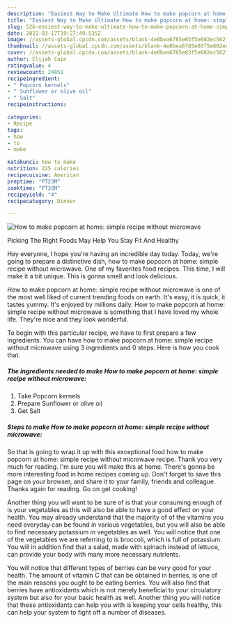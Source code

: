 ```yaml
---
description: "Easiest Way to Make Ultimate How to make popcorn at home: simple recipe without microwave"
title: "Easiest Way to Make Ultimate How to make popcorn at home: simple recipe without microwave"
slug: 526-easiest-way-to-make-ultimate-how-to-make-popcorn-at-home-simple-recipe-without-microwave
date: 2022-03-17T19:27:49.535Z
image: //assets-global.cpcdn.com/assets/blank-4e0bea6785e03f5e602ec562f230caae08da540cada707380b4fe1bbebba43da.png
thumbnail: //assets-global.cpcdn.com/assets/blank-4e0bea6785e03f5e602ec562f230caae08da540cada707380b4fe1bbebba43da.png
cover: //assets-global.cpcdn.com/assets/blank-4e0bea6785e03f5e602ec562f230caae08da540cada707380b4fe1bbebba43da.png
author: Elijah Cain
ratingvalue: 4
reviewcount: 24851
recipeingredient:
- " Popcorn kernels"
- " Sunflower or olive oil"
- " Salt"
recipeinstructions:

categories:
- Recipe
tags:
- how
- to
- make

katakunci: how to make 
nutrition: 225 calories
recipecuisine: American
preptime: "PT23M"
cooktime: "PT33M"
recipeyield: "4"
recipecategory: Dinner

---
```



![How to make popcorn at home: simple recipe without microwave](//assets-global.cpcdn.com/assets/blank-4e0bea6785e03f5e602ec562f230caae08da540cada707380b4fe1bbebba43da.png)

Picking The Right Foods May Help You Stay Fit And Healthy

Hey everyone, I hope you're having an incredible day today. Today, we're going to prepare a distinctive dish, how to make popcorn at home: simple recipe without microwave. One of my favorites food recipes. This time, I will make it a bit unique. This is gonna smell and look delicious.

How to make popcorn at home: simple recipe without microwave is one of the most well liked of current trending foods on earth. It's easy, it is quick, it tastes yummy. It's enjoyed by millions daily. How to make popcorn at home: simple recipe without microwave is something that I have loved my whole life. They're nice and they look wonderful.




To begin with this particular recipe, we have to first prepare a few ingredients. You can have how to make popcorn at home: simple recipe without microwave using 3 ingredients and 0 steps. Here is how you cook that.

<!--inarticleads1-->

##### The ingredients needed to make How to make popcorn at home: simple recipe without microwave:

1. Take  Popcorn kernels
1. Prepare  Sunflower or olive oil
1. Get  Salt




<!--inarticleads2-->

##### Steps to make How to make popcorn at home: simple recipe without microwave:





So that is going to wrap it up with this exceptional food how to make popcorn at home: simple recipe without microwave recipe. Thank you very much for reading. I'm sure you will make this at home. There's gonna be more interesting food in home recipes coming up. Don't forget to save this page on your browser, and share it to your family, friends and colleague. Thanks again for reading. Go on get cooking!

Another thing you will want to be sure of is that your consuming enough of is your vegetables as this will also be able to have a good effect on your health. You may already understand that the majority of of the vitamins you need everyday can be found in various vegetables, but you will also be able to find necessary potassium in vegetables as well. You will notice that one of the vegetables we are referring to is broccoli, which is full of potassium. You will in addition find that a salad, made with spinach instead of lettuce, can provide your body with many more necessary nutrients.

You will notice that different types of berries can be very good for your health. The amount of vitamin C that can be obtained in berries, is one of the main reasons you ought to be eating berries. You will also find that berries have antioxidants which is not merely beneficial to your circulatory system but also for your basic health as well. Another thing you will notice that these antioxidants can help you with is keeping your cells healthy, this can help your system to fight off a number of diseases.

